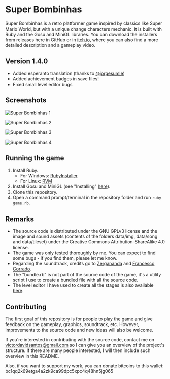 # Super Bombinhas

Super Bombinhas is a retro platformer game inspired by classics like Super Mario World, but with a unique change characters mechanic. It is built with Ruby and the Gosu and MiniGL libraries.
You can download the installers from releases here in GitHub or in [itch.io](https://victords.itch.io/super-bombinhas), where you can also find a more detailed description and a gameplay video.

## Version 1.4.0

* Added esperanto translation (thanks to [@jorgesumle](https://github.com/jorgesumle))
* Added achievement badges in save files!
* Fixed small level editor bugs

## Screenshots

![Super Bombinhas 1](https://raw.githubusercontent.com/victords/super-bombinhas/master/screenshot/game-menu.png)

![Super Bombinhas 2](https://raw.githubusercontent.com/victords/super-bombinhas/master/screenshot/map.png)

![Super Bombinhas 3](https://raw.githubusercontent.com/victords/super-bombinhas/master/screenshot/main1.png)

![Super Bombinhas 4](https://raw.githubusercontent.com/victords/super-bombinhas/master/screenshot/main2.png)

## Running the game

1. Install Ruby.
    * For Windows: [RubyInstaller](https://rubyinstaller.org/)
    * For Linux: [RVM](https://rvm.io/)
2. Install Gosu and MiniGL (see "Installing" [here](https://github.com/victords/minigl)).
3. Clone this repository.
4. Open a command prompt/terminal in the repository folder and run `ruby game.rb`.

## Remarks

* The source code is distributed under the GNU GPLv3 license and the image and sound assets (contents of the folders data/img, data/song and data/tileset) under the Creative Commons Attribution-ShareAlike 4.0 license.
* The game was only tested thoroughly by me. You can expect to find some bugs - if you find them, please let me know.
* Regarding the soundtrack, credits go to [Zergananda](https://soundcloud.com/zergananda) and [Francesco Corrado](https://soundcloud.com/franzcorradomusic).
* The "bundle.rb" is not part of the source code of the game, it's a utility script I use to create a bundled file with all the source code.
* The level editor I have used to create all the stages is also available [here](https://github.com/victords/super-bombinhas-editor).

## Contributing

The first goal of this repository is for people to play the game and give feedback on the gameplay, graphics, soundtrack, etc. However, improvements to the source code and new ideas will also be welcome.

If you're interested in contributing with the source code, contact me on [victordavidsantos@gmail.com](mailto:victordavidsantos@gmail.com) so I can give you an overview of the project's structure. If there are many people interested, I will then include such overview in this README.

Also, if you want to support my work, you can donate bitcoins to this wallet: bc1qq2x69etga4a2zk9ca99dpc5xpc4q48hn5jg065
